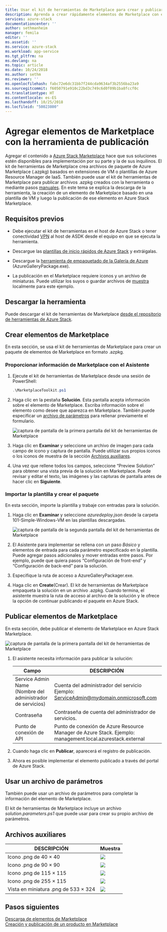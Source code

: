 ```yaml
---
title: Usar el kit de herramientas de Marketplace para crear y publicar elementos de Marketplace | Microsoft Docs
description: Aprenda a crear rápidamente elementos de Marketplace con el kit de herramientas de publicación
services: azure-stack
documentationcenter: ''
author: sethmanheim
manager: femila
editor: ''
ms.assetid: ''
ms.service: azure-stack
ms.workload: app-service
ms.tgt_pltfrm: na
ms.devlang: na
ms.topic: article
ms.date: 10/24/2018
ms.author: sethm
ms.reviewer: ''
ms.openlocfilehash: fabc72e6dc31bb7f244cda9634af3b2556ba23a9
ms.sourcegitcommit: f6050791e910c22bd3c749c6d0f09b1ba8fccf0c
ms.translationtype: HT
ms.contentlocale: es-ES
ms.lasthandoff: 10/25/2018
ms.locfileid: "50023800"
---
```

#  <a name="add-marketplace-items-using-publishing-tool"></a>Agregar elementos de Marketplace con la herramienta de publicación

Agregar el contenido a [Azure Stack Marketplace](azure-stack-marketplace.md) hace que sus soluciones estén disponibles para implementación por su parte y la de sus inquilinos. El kit de herramientas de Marketplace crea archivos de paquete de Azure Marketplace (.azpkg) basados en extensiones de VM o plantillas de Azure Resource Manager de IaaS. También puede usar el kit de herramientas de Marketplace para publicar archivos .azpkg creados con la herramienta o mediante pasos [manuales](azure-stack-create-and-publish-marketplace-item.md). En este tema se explica la descarga de la herramienta, la creación de un elemento de Marketplace basado en una plantilla de VM y luego la publicación de ese elemento en Azure Stack Marketplace.     

## <a name="prerequisites"></a>Requisitos previos

 - Debe ejecutar el kit de herramientas en el host de Azure Stack o tener conectividad [VPN](.\asdk\asdk-connect.md#connect-to-azure-stack-with-vpn) al host de ASDK desde el equipo en que se ejecuta la herramienta.

 - Descargue las [plantillas de inicio rápidos de Azure Stack](https://github.com/Azure/AzureStack-QuickStart-Templates/archive/master.zip) y extráigalas.

 - Descargue la [herramienta de empaquetado de la Galería de Azure](http://aka.ms/azurestackmarketplaceitem) (AzureGalleryPackage.exe). 

 - La publicación en el Marketplace requiere iconos y un archivo de miniaturas. Puede utilizar los suyos o guardar archivos de [muestra](azure-stack-marketplace-publisher.md#support-files) localmente para este ejemplo.

## <a name="download-the-tool"></a>Descargar la herramienta

Puede descargar el kit de herramientas de Marketplace [desde el repositorio de herramientas de Azure Stack](azure-stack-powershell-download.md).

##  <a name="create-marketplace-items"></a>Crear elementos de Marketplace

En esta sección, se usa el kit de herramientas de Marketplace para crear un paquete de elementos de Marketplace en formato .azpkg.  

### <a name="provide-marketplace-information-with-wizard"></a>Proporcionar información de Marketplace con el Asistente

1. Ejecute el kit de herramientas de Marketplace desde una sesión de PowerShell:
   ```PowerShell
   .\MarketplaceToolkit.ps1
   ```

2. Haga clic en la pestaña **Solución**. Esta pantalla acepta información sobre el elemento de Marketplace. Escriba información sobre el elemento como desee que aparezca en Marketplace. También puede especificar un [archivo de parámetros](azure-stack-marketplace-publisher.md#use-a-parameters-file) para rellenar previamente el formulario.  
    
    ![captura de pantalla de la primera pantalla del kit de herramientas de Marketplace](./media/azure-stack-marketplace-publisher/image7.png)
3. Haga clic en **Examinar** y seleccione un archivo de imagen para cada campo de icono y captura de pantalla. Puede utilizar sus propios iconos o los iconos de muestra de la sección [Archivos auxiliares](azure-stack-marketplace-publisher.md#support-files).
4. Una vez que rellene todos los campos, seleccione “Preview Solution” para obtener una vista previa de la solución en Marketplace. Puede revisar y editar el texto, las imágenes y las capturas de pantalla antes de hacer clic en **Siguiente**.  

### <a name="import-template-and-create-package"></a>Importar la plantilla y crear el paquete

En esta sección, importe la plantilla y trabaje con entradas para la solución.

1.  Haga clic en **Examinar** y seleccione *azuredeploy.json* desde la carpeta 101-Simple-Windows-VM en las plantillas descargadas.

    ![captura de pantalla de la segunda pantalla del kit de herramientas de Marketplace](./media/azure-stack-marketplace-publisher/image8.png)
2.  El Asistente para implementar se rellena con un paso *Básico* y elementos de entrada para cada parámetro especificado en la plantilla. Puede agregar pasos adicionales y mover entradas entre pasos. Por ejemplo, puede que quiera pasos “Configuración de front-end” y “Configuración de back-end” para la solución.
3.  Especifique la ruta de acceso a AzureGalleryPackager.exe.  
4.  Haga clic en **Create**(Crear). El kit de herramientas de Marketplace empaqueta la solución en un archivo .azpkg. Cuando termina, el asistente muestra la ruta de acceso al archivo de la solución y le ofrece la opción de continuar publicando el paquete en Azure Stack.

## <a name="publish-marketplace-items"></a>Publicar elementos de Marketplace

En esta sección, debe publicar el elemento de Marketplace en Azure Stack Marketplace.

![captura de pantalla de la primera pantalla del kit de herramientas de Marketplace](./media/azure-stack-marketplace-publisher/image9.png)

1.  El asistente necesita información para publicar la solución:
    
    |Campo|DESCRIPCIÓN|
    |-----|-----|
    | Service Admin Name (Nombre del administrador de servicios) | Cuenta del administrador del servicio  Ejemplo: ServiceAdmin@mydomain.onmicrosoft.com |
    | Contraseña | Contraseña de cuenta del administrador de servicios. |
    | Punto de conexión de API | Punto de conexión de Azure Resource Manager de Azure Stack. Ejemplo: management.local.azurestack.external |
2.  Cuando haga clic en **Publicar**, aparecerá el registro de publicación.
3.  Ahora es posible implementar el elemento publicado a través del portal de Azure Stack.

## <a name="use-a-parameters-file"></a>Usar un archivo de parámetros

También puede usar un archivo de parámetros para completar la información del elemento de Marketplace.  

El kit de herramientas de Marketplace incluye un archivo *solution.parameters.ps1* que puede usar para crear su propio archivo de parámetros.

## <a name="support-files"></a>Archivos auxiliares

| DESCRIPCIÓN | Muestra |
| ----- | ----- |
| Icono .png de 40 × 40 | ![](./media/azure-stack-marketplace-publisher/image1.png) |
| Icono .png de 90 × 90 | ![](./media/azure-stack-marketplace-publisher/image2.png) |
| Icono .png de 115 × 115 | ![](./media/azure-stack-marketplace-publisher/image3.png) |
| Icono .png de 255 × 115 | ![](./media/azure-stack-marketplace-publisher/image4.png) |
| Vista en miniatura .png de 533 × 324 | ![](./media/azure-stack-marketplace-publisher/image5.png) |

## <a name="next-steps"></a>Pasos siguientes

[Descarga de elementos de Marketplace](azure-stack-download-azure-marketplace-item.md)  
[Creación y publicación de un producto en Marketplace](azure-stack-create-and-publish-marketplace-item.md)